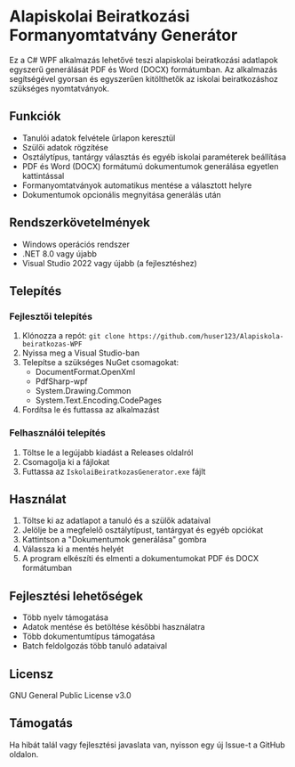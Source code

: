 # Alapiskolai Beiratkozási Formanyomtatvány Generátor

Ez a C# WPF alkalmazás lehetővé teszi alapiskolai beiratkozási adatlapok egyszerű generálását PDF és Word (DOCX) formátumban. Az alkalmazás segítségével gyorsan és egyszerűen kitölthetők az iskolai beiratkozáshoz szükséges nyomtatványok.

## Funkciók

- Tanulói adatok felvétele űrlapon keresztül
- Szülői adatok rögzítése
- Osztálytípus, tantárgy választás és egyéb iskolai paraméterek beállítása
- PDF és Word (DOCX) formátumú dokumentumok generálása egyetlen kattintással
- Formanyomtatványok automatikus mentése a választott helyre
- Dokumentumok opcionális megnyitása generálás után

## Rendszerkövetelmények

- Windows operációs rendszer
- .NET 8.0 vagy újabb
- Visual Studio 2022 vagy újabb (a fejlesztéshez)

## Telepítés

### Fejlesztői telepítés

1. Klónozza a repót: `git clone https://github.com/huser123/Alapiskola-beiratkozas-WPF`
2. Nyissa meg a Visual Studio-ban
3. Telepítse a szükséges NuGet csomagokat:
   - DocumentFormat.OpenXml
   - PdfSharp-wpf
   - System.Drawing.Common
   - System.Text.Encoding.CodePages
4. Fordítsa le és futtassa az alkalmazást

### Felhasználói telepítés

1. Töltse le a legújabb kiadást a Releases oldalról
2. Csomagolja ki a fájlokat
3. Futtassa az `IskolaiBeiratkozasGenerator.exe` fájlt

## Használat

1. Töltse ki az adatlapot a tanuló és a szülők adataival
2. Jelölje be a megfelelő osztálytípust, tantárgyat és egyéb opciókat
3. Kattintson a "Dokumentumok generálása" gombra
4. Válassza ki a mentés helyét
5. A program elkészíti és elmenti a dokumentumokat PDF és DOCX formátumban

## Fejlesztési lehetőségek

- Több nyelv támogatása
- Adatok mentése és betöltése későbbi használatra
- Több dokumentumtípus támogatása
- Batch feldolgozás több tanuló adataival

## Licensz

GNU General Public License v3.0

## Támogatás

Ha hibát talál vagy fejlesztési javaslata van, nyisson egy új Issue-t a GitHub oldalon.
